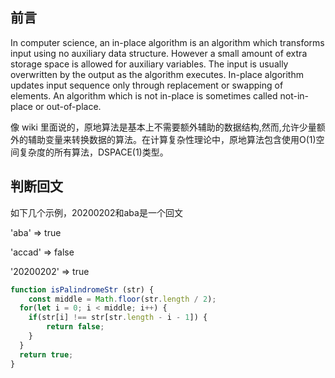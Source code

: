 ## 前言

In computer science, an in-place algorithm is an algorithm which transforms input using no auxiliary data structure. However a small amount of extra storage space is allowed for auxiliary variables. The input is usually overwritten by the output as the algorithm executes. In-place algorithm updates input sequence only through replacement or swapping of elements. An algorithm which is not in-place is sometimes called not-in-place or out-of-place.

像 wiki 里面说的，原地算法是基本上不需要额外辅助的数据结构,然而,允许少量额外的辅助变量来转换数据的算法。在计算复杂性理论中，原地算法包含使用O(1)空间复杂度的所有算法，DSPACE(1)类型。

## 判断回文

如下几个示例，20200202和aba是一个回文

'aba' => true

'accad' => false

'20200202' => true

```js
function isPalindromeStr (str) {
	const middle = Math.floor(str.length / 2);
  for(let i = 0; i < middle; i++) {
  	if(str[i] !== str[str.length - i - 1]) {
    	return false;
    }
  }
  return true;
}
```